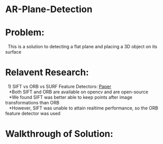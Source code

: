 # AR-Plane-Detection
# Problem:
&nbsp;&nbsp;This is a solution to detecting a flat plane and placing a 3D object on its surface

# Relavent Research:
&nbsp;&nbsp;1) SIFT vs ORB vs SURF Feature Detectors: [Paper](https://arxiv.org/abs/1710.02726)  
&nbsp;&nbsp;&nbsp;*Both SIFT and ORB are available on opencv and are open-source  
&nbsp;&nbsp;&nbsp;*We found SIFT was better able to keep points after image transformations than ORB  
&nbsp;&nbsp;&nbsp;*However, SIFT was unable to attain realtime performance, so the ORB feature detector was used  

# Walkthrough of Solution:
